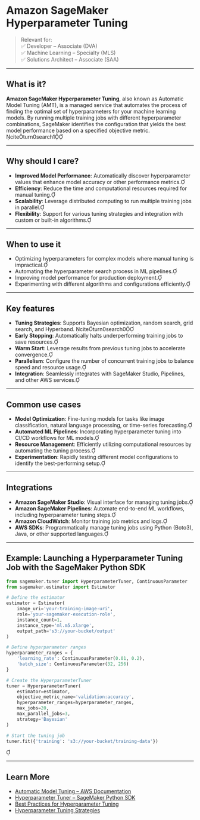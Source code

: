 # Amazon SageMaker Hyperparameter Tuning

> Relevant for:  
> ✅ Developer – Associate (DVA)  
> ✅ Machine Learning – Specialty (MLS)  
> ✅ Solutions Architect – Associate (SAA)

---

## What is it?

**Amazon SageMaker Hyperparameter Tuning**, also known as Automatic Model Tuning (AMT), is a managed service that automates the process of finding the optimal set of hyperparameters for your machine learning models. By running multiple training jobs with different hyperparameter combinations, SageMaker identifies the configuration that yields the best model performance based on a specified objective metric. citeturn0search1

---

## Why should I care?

- **Improved Model Performance**: Automatically discover hyperparameter values that enhance model accuracy or other performance metrics.
- **Efficiency**: Reduce the time and computational resources required for manual tuning.
- **Scalability**: Leverage distributed computing to run multiple training jobs in parallel.
- **Flexibility**: Support for various tuning strategies and integration with custom or built-in algorithms.

---

## When to use it

- Optimizing hyperparameters for complex models where manual tuning is impractical.
- Automating the hyperparameter search process in ML pipelines.
- Improving model performance for production deployment.
- Experimenting with different algorithms and configurations efficiently.

---

## Key features

- **Tuning Strategies**: Supports Bayesian optimization, random search, grid search, and Hyperband. citeturn0search0
- **Early Stopping**: Automatically halts underperforming training jobs to save resources.
- **Warm Start**: Leverage results from previous tuning jobs to accelerate convergence.
- **Parallelism**: Configure the number of concurrent training jobs to balance speed and resource usage.
- **Integration**: Seamlessly integrates with SageMaker Studio, Pipelines, and other AWS services.

---

## Common use cases

- **Model Optimization**: Fine-tuning models for tasks like image classification, natural language processing, or time-series forecasting.
- **Automated ML Pipelines**: Incorporating hyperparameter tuning into CI/CD workflows for ML models.
- **Resource Management**: Efficiently utilizing computational resources by automating the tuning process.
- **Experimentation**: Rapidly testing different model configurations to identify the best-performing setup.

---

## Integrations

- **Amazon SageMaker Studio**: Visual interface for managing tuning jobs.
- **Amazon SageMaker Pipelines**: Automate end-to-end ML workflows, including hyperparameter tuning steps.
- **Amazon CloudWatch**: Monitor training job metrics and logs.
- **AWS SDKs**: Programmatically manage tuning jobs using Python (Boto3), Java, or other supported languages.

---

## Example: Launching a Hyperparameter Tuning Job with the SageMaker Python SDK


```python
from sagemaker.tuner import HyperparameterTuner, ContinuousParameter
from sagemaker.estimator import Estimator

# Define the estimator
estimator = Estimator(
    image_uri='your-training-image-uri',
    role='your-sagemaker-execution-role',
    instance_count=1,
    instance_type='ml.m5.xlarge',
    output_path='s3://your-bucket/output'
)

# Define hyperparameter ranges
hyperparameter_ranges = {
    'learning_rate': ContinuousParameter(0.01, 0.2),
    'batch_size': ContinuousParameter(32, 256)
}

# Create the HyperparameterTuner
tuner = HyperparameterTuner(
    estimator=estimator,
    objective_metric_name='validation:accuracy',
    hyperparameter_ranges=hyperparameter_ranges,
    max_jobs=20,
    max_parallel_jobs=3,
    strategy='Bayesian'
)

# Start the tuning job
tuner.fit({'training': 's3://your-bucket/training-data'})
```


---

## Learn More

- [Automatic Model Tuning – AWS Documentation](https://docs.aws.amazon.com/sagemaker/latest/dg/automatic-model-tuning.html)
- [Hyperparameter Tuner – SageMaker Python SDK](https://sagemaker.readthedocs.io/en/stable/tuner.html)
- [Best Practices for Hyperparameter Tuning](https://docs.aws.amazon.com/sagemaker/latest/dg/automatic-model-tuning-considerations.html)
- [Hyperparameter Tuning Strategies](https://docs.aws.amazon.com/sagemaker/latest/dg/automatic-model-tuning-how-it-works.html)
